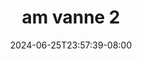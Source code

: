 --- 
title: "am vanne 2"
description: "  bokep am vanne 2      "
date: 2024-06-25T23:57:39-08:00
file_code: "bdxbgi3t437h"
draft: false
cover: "h4lhkld0pqp9rm8i.jpg"
tags: ["vanne", "bokep-indo", "bokep-viral", "bokep-ig"]
length: 10
fld_id: "1483130"
foldername: "Am vanne new"
categories: ["Am vanne new"]
views: 0
---